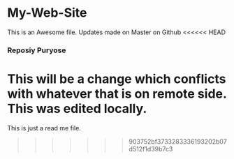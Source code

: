 # My-Web-Site
This is an Awesome file.
Updates made on Master on Github 
<<<<<< HEAD


### Reposiy Puryose

This will be a change which conflicts with whatever that is on remote side.
This was edited locally.
=======
This is just a read me file.
>>>>>>> 903752bf3733283336193202b07d512f1d39b7c3
